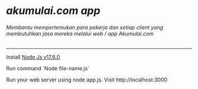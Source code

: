 # *akumulai.com app* 
###### *Membantu mempertemukan para pekerja dan setiap client yang membutuhkan jasa mereka melalui web / app Akumulai.com*
<hr>
<p>Install <a href="https://nodejs.org/en/download/">Node Js v17.6.0</a> </p>
<p>Run command `Node file-name.js`</p>
<p>Run your web server using node app.js. Visit http://localhost:3000</p>

